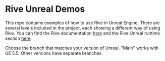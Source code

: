 # Rive Unreal Demos
 
This repo contains examples of how to use Rive in Unreal Engine. There are several levels included in the project, each showing a different way of using Rive. You can find the Rive documentation [here](https://rive.app/community/doc/introduction/docvphVOrBbl) and the Rive Unreal runtime section [here](https://rive.app/community/doc/unreal/docz17NbarFe).

Choose the branch that matches your version of Unreal. "Main" works with UE 5.5. Other versions have separate branches.
